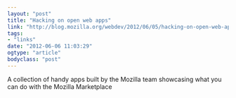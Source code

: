 ```yaml
---
layout: "post"
title: "Hacking on open web apps"
link: "http://blog.mozilla.org/webdev/2012/06/05/hacking-on-open-web-apps/"
tags: 
- "links"
date: "2012-06-06 11:03:29"
ogtype: "article"
bodyclass: "post"
---
```


A collection of handy apps built by the Mozilla team showcasing what you can do with the Mozilla Marketplace